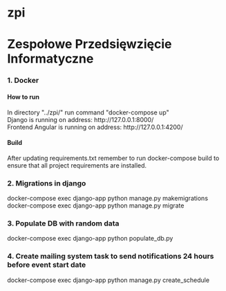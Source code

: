 # zpi
<h1>
Zespołowe Przedsięwzięcie Informatyczne
</h1>

<h3>1. Docker</h3>
<h4>How to run</h4>
<p>
  In directory "../zpi/" run command "docker-compose up" <br>
  Django is running on address: http://127.0.0.1:8000/ <br>
  Frontend Angular is running on address: http://127.0.0.1:4200/ <br>
</p>

<h4>Build</h4>
<p>
    After updating requirements.txt remember to run docker-compose build
    to ensure that all project requirements are installed.
</p>

<h3>2. Migrations in django</h3>
<p> 
docker-compose exec django-app python manage.py makemigrations <br>
docker-compose exec django-app python manage.py  migrate
</p>

<h3>3. Populate DB with random data</h3>
<p> 
docker-compose exec django-app python populate_db.py <br>
</p>

<h3>4. Create mailing system task to send notifications 24 hours 
before event start date</h3>
<p> 
docker-compose exec django-app python manage.py create_schedule <br>
</p>
